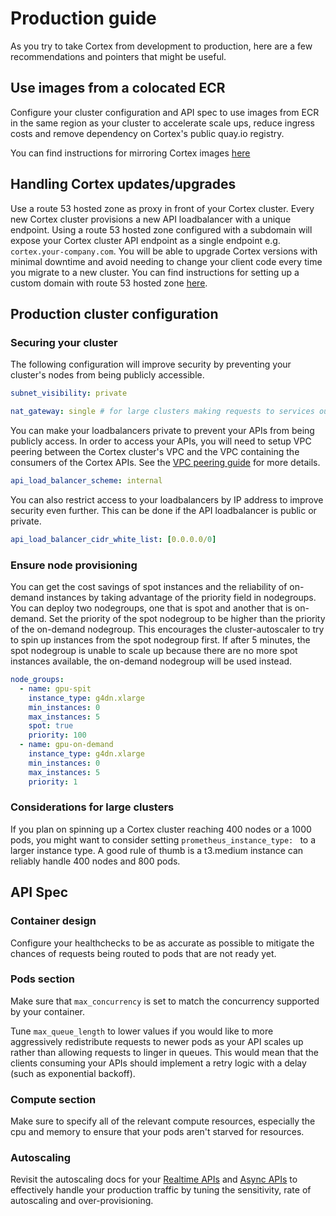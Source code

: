 # Production guide

As you try to take Cortex from development to production, here are a few recommendations and pointers that might be useful.

## Use images from a colocated ECR

Configure your cluster configuration and API spec to use images from ECR in the same region as your cluster to accelerate scale ups, reduce ingress costs and remove dependency on Cortex's public quay.io registry.

You can find instructions for mirroring Cortex images [here](./self-hosted-images.md)

## Handling Cortex updates/upgrades

Use a route 53 hosted zone as proxy in front of your Cortex cluster. Every new Cortex cluster provisions a new API loadbalancer with a unique endpoint. Using a route 53 hosted zone configured with a subdomain will expose your Cortex cluster API endpoint as a single endpoint e.g. `cortex.your-company.com`. You will be able to upgrade Cortex versions with minimal downtime and avoid needing to change your client code every time you migrate to a new cluster. You can find instructions for setting up a custom domain with route 53 hosted zone [here](./custom-domain.md).

## Production cluster configuration

### Securing your cluster

The following configuration will improve security by preventing your cluster's nodes from being publicly accessible.

```yaml
subnet_visibility: private

nat_gateway: single # for large clusters making requests to services outside the cluster (e.g. S3 or database) use highly_available
```

You can make your loadbalancers private to prevent your APIs from being publicly access. In order to access your APIs, you will need to setup VPC peering between the Cortex cluster's VPC and the VPC containing the consumers of the Cortex APIs. See the [VPC peering guide](./vpc-peering.md) for more details.

```yaml
api_load_balancer_scheme: internal
```

You can also restrict access to your loadbalancers by IP address to improve security even further. This can be done if the API loadbalancer is public or private.

```yaml
api_load_balancer_cidr_white_list: [0.0.0.0/0]
```

### Ensure node provisioning

You can get the cost savings of spot instances and the reliability of on-demand instances by taking advantage of the priority field in nodegroups. You can deploy two nodegroups, one that is spot and another that is on-demand. Set the priority of the spot nodegroup to be higher than the priority of the on-demand nodegroup. This encourages the cluster-autoscaler to try to spin up instances from the spot nodegroup first. If after 5 minutes, the spot nodegroup is unable to scale up because there are no more spot instances available, the on-demand nodegroup  will be used instead.

```yaml
node_groups:
  - name: gpu-spit
    instance_type: g4dn.xlarge
    min_instances: 0
    max_instances: 5
    spot: true
    priority: 100
  - name: gpu-on-demand
    instance_type: g4dn.xlarge
    min_instances: 0
    max_instances: 5
    priority: 1
```

### Considerations for large clusters

If you plan on spinning up a Cortex cluster reaching 400 nodes or a 1000 pods, you might want to consider setting `prometheus_instance_type: ` to a larger instance type. A good rule of thumb is a t3.medium instance can reliably handle 400 nodes and 800 pods.

## API Spec

### Container design

Configure your healthchecks to be as accurate as possible to mitigate the chances of requests being routed to pods that are not ready yet.

### Pods section

Make sure that `max_concurrency` is set to match the concurrency supported by your container.

Tune `max_queue_length` to lower values if you would like to more aggressively redistribute requests to newer pods as your API scales up rather than allowing requests to linger in queues. This would mean that the clients consuming your APIs should implement a retry logic with a delay (such as exponential backoff).

### Compute section

Make sure to specify all of the relevant compute resources, especially the cpu and memory to ensure that your pods aren't starved for resources.

### Autoscaling

Revisit the autoscaling docs for your [Realtime APIs](../workloads/realtime/autoscaling.md) and [Async APIs](../workloads/async/autoscaling.md) to effectively handle your production traffic by tuning the sensitivity, rate of autoscaling and over-provisioning.
